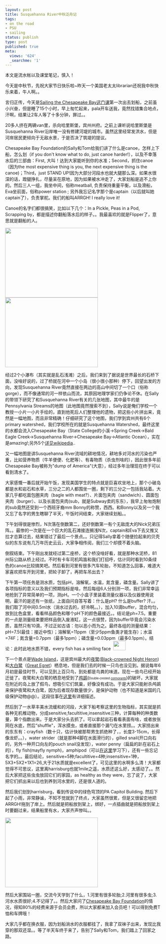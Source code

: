 ```yaml
---
layout: post
title: Susquehanna River中秋泛舟记
tags:
- on the road
- PSU
- sailing
status: publish
type: post
published: true
meta:
  views: '624'
  _searchme: '1'
---
```

本文是流水帐以及课堂笔记，慎入！

今天是中秋节，先祝大家节日快乐啦~昨天一个美国老太太librarian还祝我中秋快乐来着，牛人啊。。

言归正传，今天是<a href="http://www.outreach.psu.edu/adventure-lit/Chesapeake/" target="_blank">Sailing the Chesapeake Bay这门课</a>第一次出去划船，之前虽小兴奋，但是睡了15个小时，早上匆忙起来，pala开车送我，竟然找错集合地点，汗啊，结果让2车人等了十多分钟，罪过。。

20多人挤在两辆van里，杀向哈里斯堡，宾州州府。之前上课听说哈里斯堡是Susquehanna River沿岸唯一没有修建河堤的城市。虽然这里经常发洪水，但是河岸居民更倾向于无敌水景，于是否决了筑堤的提议。

Chesapeake Bay Foundation的Sally和Tom给我们讲了什么是canoe，怎样上下船，怎么划（if you don't know what to do, just canoe harder!），以及不幸落水后的三部曲：First, 大叫！达到大家能听到你的水准；Second，抓住canoe（因为the most expensive thing is you, the next expensive thing is the canoe)；Third，just STAND UP!因为大部分河段水也就大腿那么深。如果水很深的话，蹬腿挣扎，尽量呆在原地，因为如果被水冲走了，大家划船是追不上你的。然后三人一组，我坐中间，俗称meatball, 负责保持重量平衡，以及滑船，Eva坐前面，俗称power station ; 另外我忘记名字那个是captain（以后就叫她captain了），负责掌舵。我们的船叫ARRGH! I really love it!

Canoe的名字们都很搞笑，比如以下几个：In a Pickle, Peas in a Pod, Scrapping by，都是描述你翻船落水后的样子。。我最喜欢的就是Flipper了，意思就是翻船的人。

<a href="http://azaleasays.com/wp-content/uploads/2010/07/img_05321.jpg"><img class="alignnone size-medium wp-image-426" title="canoeNames" src="http://azaleasays.com/wp-content/uploads/2010/07/img_05321.jpg?w=300" alt="" width="300" height="225" /></a><a href="http://azaleasays.files.wordpress.com/2008/09/img_0533.jpg"><img class="alignright size-medium wp-image-427" title="stoneBridge" src="http://azaleasays.files.wordpress.com/2008/09/img_0533.jpg?w=300" alt="" width="300" height="225" /></a>

经过2个小瀑布（其实就是乱石浅滩）之后，我们来到了据说是世界最长的石桥下面，没啥好说的，过了桥就在河中一个小岛（很小很小那种）停下，回望出发的方向，发现Susquehanna River竟然直接在两边的高山中间切了一个口（俗称gorge），而不像通常的河一样依山而流，其原因地理学家们仍争论不休。在Sally的带领下研究了和Susquehanna River有关的几张地图，其中最牛的是Pennsylvania Streams的地图（此地图竟然搜索不到），Sally说是俺们学校一个教授一小片一小片手绘的，直到他死后人们整理他的遗物，把这些小片拼出来，竟然是一幅地图，而且非常精确！仔细研究了这个地图，我们学到宾州共有6个primary watershed，我们学校所在的就是Susquehanna Watershed，最终这里的水都会流入Chesapeake Bay（State College的小溪-&gt;Spring Creek-&gt;Bald Eagle Creek-&gt;Susquehanna River-&gt;Chesapeake Bay-&gt;Atlantic Ocean），实在是amazing!;另外5个<a href="http://en.wikipedia.org/wiki/List_of_Pennsylvania_rivers" target="_blank">详见wikipedia</a>..

又一幅地图是讲Susquehanna River流域的耕地情况，耕地多对河水的污染也严重，比如营养物质（牛羊便便、化肥等）、有毒物质（杀虫剂啥的），因此很多年前Chesapeake Bay被称为"dump of America"(大意），经过多年治理现在终于可以看到清水了。

大家感慨一番后就开始午饭，发现美国学生的特点就是巨喜欢坐地上，那个小破岛都是水和岩石和水草，三分之二的人都围坐一圈，剩下的三分之一包括我站着。大家几乎都吃面包圈夹肉（bagle with meat?）、片面包夹肉（sandwich）、圆面包夹肉（burger）、以及长面包夹肉(sub，就是Subway卖的东东），我早上匆匆炮制的sub竟然还受到一个西班牙裔mm Bonny的称赞，西西。和Bonny以及另一个我又忘了名字的男生瞎聊了半天，午饭时间结束，大家继续划船。。

下午划得很是惨烈，N次落在倒数第二，还好倒数第一有个无敌庞大的Nick兄弟压阵。。最惨的一次是在一个巨大的乱石滩接连搁浅N次，captain和Eva下去又推又拉才总算过去，结果错过了最后一个景点。。只记得Sally拿着个随便捡起来的贝壳似的东东说有几万年历史云云，大家争相传阅，我们三个却摸不着头脑。

倒叙结束。下午刚出发就经过第二座桥，这个桥没啥好看，就是那种水泥桥，81州际公路从桥上经过。不时有卡车司机鸣笛和我们打招呼，估计同时看到10条绿色的canoe比较搞笑吧。然后看到河里有很多汽车轮胎，不知道怎么回事，难道大家喜欢把车开到河里，把轮子卸了，再把车吊出去？

下午第一项任务是测水质，包括pH，溶解氧，水温，氮含量，磷含量。Sally讲了各项指标的意义以及我们预期指标是啥，然后每组6人分别测一项，我们非常幸运地抢到了异常简单的一项，测pH。一个小盒子里装着测量仪器以及仪器使用说明，最汗的是还有一张纸，上面自问自答写着：什么是pH? 什么是buffer? 汗。。我们取了河中间0.5ml水（淌水过去的，好冷啊。。），加入10滴buffer，混合均匀，放到比色盒里，看看样品颜色和哪个pH下的颜色最接近。。结论是ph=7.5。重要的一点是测量结束要把样品倒入废液缸，这一点很赞，因为buffer毕竟会污染水质，虽然只有10滴，不过正如古语：勿以恶小而为之。最终各组的测量结果：pH=7.5(最佳：接近中性）；溶解氧=11ppm（至少5ppm鱼类才能生存）；水温=74F；氮含量=0.7ppm（最多1ppm）；磷含量=0.03ppm（最多0.1ppm）。结论：此时此地水质不错，every fish has a smiling face  <a href="http://azaleasays.com/wp-content/uploads/2010/07/smilingfish1.jpg"><img class="size-medium wp-image-430 alignnone" title="smilingfish" src="http://azaleasays.com/wp-content/uploads/2010/07/smilingfish1.jpg" alt="" width="40" height="30" /></a>

下一个景点是<a href="http://www.pgc.state.pa.us/pgc/cwp/view.asp?a=458&amp;q=167814" target="_blank">Wade Island</a>，这是宾州最大的<a href="http://zh.wikipedia.org/wiki/%E5%A4%9C%E9%B9%AD" target="_blank">夜鹭</a>(<a href="http://en.wikipedia.org/wiki/Black-crowned_Night_Heron" target="_blank">Black-crowned Night Heron</a>)和<a href="http://zh.wikipedia.org/wiki/%E5%A4%A7%E7%99%BD%E9%B9%AD" target="_blank">大白鹭</a>（<a href="http://en.wikipedia.org/wiki/Great_Egret" target="_blank">Great Egret</a>）栖息地，但是我们去的时候一只鸟也没见到。据说每年6月初是最佳时节，可以见到上百只鸟，到处都是鸟粪的味道。现在一些鸟已经开始迁徙了。夜鹭和大白鹭的栖息地受到了<a href="http://zh.wikipedia.org/wiki/%E9%B8%95%E9%B6%BF" target="_blank">鸬鹚</a>(<span style="font-size:x-small;font-family:Verdana,Arial,Geneva;">Double-crested <a href="http://en.wikipedia.org/wiki/Cormorants" target="_blank">cormorants</a></span>)的破坏，大家就在附近的岛上放了假鸟，想吸引它们筑巢，好像没有成功。于是大家只能射杀鸬鹚来保护夜鹭和大白鹭，因为后者现存数量很少，是保护动物（也不知道是米国的几级保护动物@@）。这段往事在<a href="http://www.pgc.state.pa.us/pgc/cwp/view.asp?a=458&amp;q=167814" target="_blank">这里</a>有详细描述。

然后到了一水草丰美水流缓和的河段，大家下船考察这里的生物指标，其实就是抓各种无机椎动物，分成sensitive,facultitive,insensitive三种，计算每种的种类数量，算个指数出来。于是大家分头去抓了。可以拿起岩石看看表面有啥，或者放张网在水底，然后“shuffle"，浑水摸虫，或者直接那个漏勺在水里捞。。大家捞出来的东东有：crayfish（数十只，估计快被那帮男生抓绝种了，，长度3-15cm，长得像龙虾。。），water strider（就是那种4脚在水面滑行的），gilled snail(开口向右的，另外一种开口向左的pouch snail没发现），water penny（扁扁的趴在岩石上的），fly fish(mayfly nymph)，amphipod（可以<a href="http://www.seanet.com/~leska/Online/Guide.html" target="_blank">在这里</a>学习下），还有一些忘记名字的。。最后结论，sensitive=5种;facultitive=4种;insensitive=1种，5X3+5X2+1X1=26,大于21水质就是excellent了，可见这里的水啊多么清！大家都觉得不可思议，这里离harrisburg也就1mile之遥，水质还这么好，太感动了。。然后大家把这些虫虫放回它们的家园，as healthy as they were，忘了说了，大家把它们抓出来以后也到养到河水里的，还是很人道的。

然后我们划到harrisburg，看到传说中的绿色穹顶的PA Capitol Building. 然后下起了小雨，非常静谧，不知不觉就到了终点，大家虽然很累，但是又很留恋地把ARRGH!拖到了岸上。然后就是把船放到架上，绑好，一点插曲就是把船放到架上时要翻过来，结果船里有水，大家齐声惨叫。。

<a href="http://azaleasays.files.wordpress.com/2008/09/img_0538.jpg"><img class="alignnone size-medium wp-image-431" title="loadCanoe" src="http://azaleasays.files.wordpress.com/2008/09/img_0538.jpg?w=300" alt="" width="300" height="225" /></a>

然后大家围站一圈，交流今天学到了什么，1.河里有很多轮胎;2.河里有很多虫;3.河水水质很好;4.不记得了。。然后大家问了<a href="www.cbf.org/" target="_blank">Chesapeake Bay Foundation</a>的情况，得知80%的经费来源于会员会费，所以大家都来加入会员吧！可以得到免费T恤和车牌哦！

大家几乎都在换衣服，因为划船淌水的衣服都挂了，我拿了双袜子出来，发现比我穿的那双还湿。。等了半天车终于来了，告别了Sally和Tom，我们踏上了回家之路。
